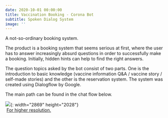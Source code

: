 ```yaml
---
date: 2020-10-01 00:00:00
title: Vaccination Booking - Corona Bot
subtitle: Spoken Dialog System
image: ''
---
```

A not-so-ordinary booking system.

The product is a booking system that seems serious at first, where the user has to answer increasingly absurd questions in order to successfully make a booking. Initially, hidden hints can help to find the right answers.

The question topics asked by the bot consist of two parts. One is the introduction to basic knowledge (vaccine information Q&A / vaccine story / self-made stories) and the other is the reservation system. The system was created using Dialogflow by Google.&nbsp;

The main path can be found in the chat flow below.

![](/uploads/vaccinationbooking.png){: width="2869" height="2028"}&nbsp; &nbsp; &nbsp; &nbsp; &nbsp; &nbsp; &nbsp; &nbsp; &nbsp; &nbsp; &nbsp; &nbsp; &nbsp; &nbsp; &nbsp; &nbsp; &nbsp; &nbsp; &nbsp; &nbsp; &nbsp; &nbsp; &nbsp; &nbsp; &nbsp; &nbsp; &nbsp; &nbsp; &nbsp; &nbsp; &nbsp; &nbsp; &nbsp; &nbsp; &nbsp;[For higher resolution.](https://drive.google.com/file/d/1it63svPFoyrgbTqVwYAb-tDG9bYkVJne/view?usp=sharing)